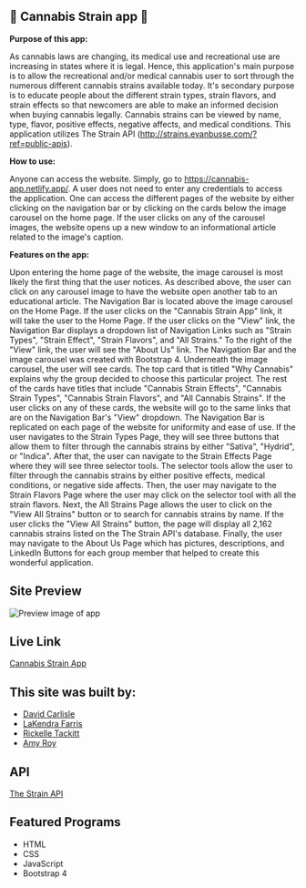 ## :herb: Cannabis Strain app :herb:

**Purpose of this app:**

As cannabis laws are changing, its medical use and recreational use are increasing in states where it is legal. Hence, this application's main purpose is to allow the recreational and/or medical cannabis user to sort through the numerous different cannabis strains available today. It's secondary purpose is to educate people about the different strain types, strain flavors, and strain effects so that newcomers are able to make an informed decision when buying cannabis legally. Cannabis strains can be viewed by name, type, flavor, positive effects, negative affects, and medical conditions. This application utilizes The Strain API (http://strains.evanbusse.com/?ref=public-apis).

**How to use:**

Anyone can access the website. Simply, go to https://cannabis-app.netlify.app/. A user does not need to enter any credentials to access the application. One can access the different pages of the website by either clicking on the navigation bar or by clicking on the cards below the image carousel on the home page. If the user clicks on any of the carousel images, the website opens up a new window to an informational article related to the image's caption.

**Features on the app:**

Upon entering the home page of the website, the image carousel is most likely the first thing that the user notices. As described above, the user can click on any carousel image to have the website open another tab to an educational article. The Navigation Bar is located above the image carousel on the Home Page. If the user clicks on the "Cannabis Strain App" link, it will take the user to the Home Page. If the user clicks on the "View" link, the Navigation Bar displays a dropdown list of Navigation Links such as "Strain Types", "Strain Effect", "Strain Flavors", and "All Strains." To the right of the "View" link, the user will see the "About Us" link. The Navigation Bar and the image carousel was created with Bootstrap 4. Underneath the image carousel, the user will see cards. The top card that is titled "Why Cannabis" explains why the group decided to choose this particular project. The rest of the cards have titles that include "Cannabis Strain Effects", "Cannabis Strain Types", "Cannabis Strain Flavors", and "All Cannabis Strains". If the user clicks on any of these cards, the website will go to the same links that are on the Navigation Bar's "View" dropdown. The Navigation Bar is replicated on each page of the website for uniformity and ease of use. If the user navigates to the Strain Types Page, they will see three buttons that allow them to filter through the cannabis strains by either "Sativa", "Hydrid", or "Indica". After that, the user can navigate to the Strain Effects Page where they will see three selector tools. The selector tools allow the user to filter through the cannabis strains by either positive effects, medical conditions, or negative side affects. Then, the user may navigate to the Strain Flavors Page where the user may click on the selector tool with all the strain flavors. Next, the All Strains Page allows the user to click on the "View All Strains" button or to search for cannabis strains by name. If the user clicks the "View All Strains" button, the page will display all 2,162 cannabis strains listed on the The Strain API's database. Finally, the user may navigate to the About Us Page which has pictures, descriptions, and LinkedIn Buttons for each group member that helped to create this wonderful application.

## Site Preview

![Preview image of app](https://user-images.githubusercontent.com/62611599/91241378-5467cf00-e70a-11ea-9429-858900eb39d6.png)

## Live Link

[Cannabis Strain App](https://cannabis-app.netlify.app/)

## This site was built by:

- [David Carlisle](https://github.com/dbc257)
- [LaKendra Farris](https://github.com/Lakendrafarris)
- [Rickelle Tackitt](https://github.com/RickelleDawn)
- [Amy Roy](https://github.com/MeerKatnip)

## API

[The Strain API](https://strains.evanbusse.com/)

## Featured Programs

- HTML
- CSS
- JavaScript
- Bootstrap 4
